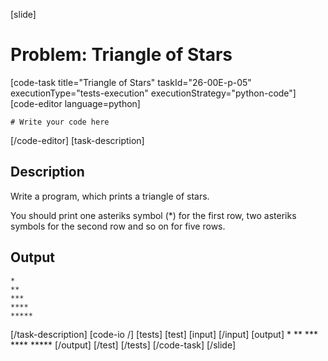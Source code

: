 [slide]
# Problem: Triangle of Stars
[code-task title="Triangle of Stars" taskId="26-00E-p-05" executionType="tests-execution" executionStrategy="python-code"]
[code-editor language=python]
```
# Write your code here
```
[/code-editor]
[task-description]
## Description
Write a program, which prints a triangle of stars. 

You should print one asteriks symbol \(\*\) for the first row, two asteriks symbols for the second row and so on for five rows. 

## Output
```
*
**
***
****
*****
```
[/task-description]
[code-io /]
[tests]
[test]
[input]
[/input]
[output]
\*
\*\*
\*\*\*
\*\*\*\*
\*\*\*\*\*
[/output]
[/test]
[/tests]
[/code-task]
[/slide]